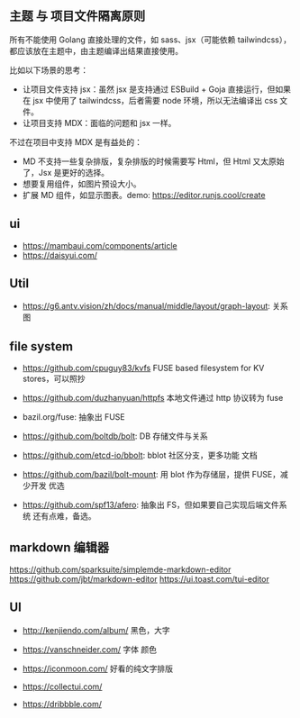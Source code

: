 
## 主题 与 项目文件隔离原则
所有不能使用 Golang 直接处理的文件，如 sass、jsx（可能依赖 tailwindcss），都应该放在主题中，由主题编译出结果直接使用。

比如以下场景的思考：
- 让项目文件支持 jsx：虽然 jsx 是支持通过 ESBuild + Goja 直接运行，但如果在 jsx 中使用了 tailwindcss，后者需要 node 环境，所以无法编译出 css 文件。
- 让项目支持 MDX：面临的问题和 jsx 一样。

不过在项目中支持 MDX 是有益处的：
- MD 不支持一些复杂排版，复杂排版的时候需要写 Html，但 Html 又太原始了，Jsx 是更好的选择。 
- 想要复用组件，如图片预设大小。
- 扩展 MD 组件，如显示图表。demo: https://editor.runjs.cool/create

## ui

- https://mambaui.com/components/article
- https://daisyui.com/

## Util
- https://g6.antv.vision/zh/docs/manual/middle/layout/graph-layout: 关系图

## file system

- https://github.com/cpuguy83/kvfs FUSE based filesystem for KV stores，可以照抄
- https://github.com/duzhanyuan/httpfs 本地文件通过 http 协议转为 fuse
- bazil.org/fuse: 抽象出 FUSE
- https://github.com/boltdb/bolt: DB 存储文件与关系
- https://github.com/etcd-io/bbolt: bblot 社区分支，更多功能 文档
- https://github.com/bazil/bolt-mount: 用 blot 作为存储层，提供 FUSE，减少开发 优选

- https://github.com/spf13/afero: 抽象出 FS，但如果要自己实现后端文件系统 还有点难，备选。

## markdown 编辑器
https://github.com/sparksuite/simplemde-markdown-editor
https://github.com/jbt/markdown-editor
https://ui.toast.com/tui-editor

## UI

- http://kenjiendo.com/album/ 黑色，大字
- https://vanschneider.com/ 字体 颜色
- https://iconmoon.com/ 好看的纯文字排版

- https://collectui.com/
- https://dribbble.com/